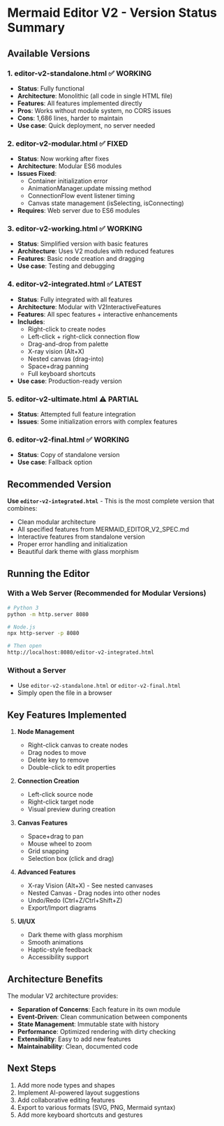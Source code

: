 # Mermaid Editor V2 - Version Status Summary

## Available Versions

### 1. **editor-v2-standalone.html** ✅ WORKING
- **Status**: Fully functional
- **Architecture**: Monolithic (all code in single HTML file)
- **Features**: All features implemented directly
- **Pros**: Works without module system, no CORS issues
- **Cons**: 1,686 lines, harder to maintain
- **Use case**: Quick deployment, no server needed

### 2. **editor-v2-modular.html** ✅ FIXED
- **Status**: Now working after fixes
- **Architecture**: Modular ES6 modules
- **Issues Fixed**:
  - Container initialization error
  - AnimationManager.update missing method
  - ConnectionFlow event listener timing
  - Canvas state management (isSelecting, isConnecting)
- **Requires**: Web server due to ES6 modules

### 3. **editor-v2-working.html** ✅ WORKING
- **Status**: Simplified version with basic features
- **Architecture**: Uses V2 modules with reduced features
- **Features**: Basic node creation and dragging
- **Use case**: Testing and debugging

### 4. **editor-v2-integrated.html** ✅ LATEST
- **Status**: Fully integrated with all features
- **Architecture**: Modular with V2InteractiveFeatures
- **Features**: All spec features + interactive enhancements
- **Includes**:
  - Right-click to create nodes
  - Left-click + right-click connection flow
  - Drag-and-drop from palette
  - X-ray vision (Alt+X)
  - Nested canvas (drag-into)
  - Space+drag panning
  - Full keyboard shortcuts
- **Use case**: Production-ready version

### 5. **editor-v2-ultimate.html** ⚠️ PARTIAL
- **Status**: Attempted full feature integration
- **Issues**: Some initialization errors with complex features

### 6. **editor-v2-final.html** ✅ WORKING
- **Status**: Copy of standalone version
- **Use case**: Fallback option

## Recommended Version

**Use `editor-v2-integrated.html`** - This is the most complete version that combines:
- Clean modular architecture
- All specified features from MERMAID_EDITOR_V2_SPEC.md
- Interactive features from standalone version
- Proper error handling and initialization
- Beautiful dark theme with glass morphism

## Running the Editor

### With a Web Server (Recommended for Modular Versions)
```bash
# Python 3
python -m http.server 8080

# Node.js
npx http-server -p 8080

# Then open
http://localhost:8080/editor-v2-integrated.html
```

### Without a Server
- Use `editor-v2-standalone.html` or `editor-v2-final.html`
- Simply open the file in a browser

## Key Features Implemented

1. **Node Management**
   - Right-click canvas to create nodes
   - Drag nodes to move
   - Delete key to remove
   - Double-click to edit properties

2. **Connection Creation**
   - Left-click source node
   - Right-click target node
   - Visual preview during creation

3. **Canvas Features**
   - Space+drag to pan
   - Mouse wheel to zoom
   - Grid snapping
   - Selection box (click and drag)

4. **Advanced Features**
   - X-ray Vision (Alt+X) - See nested canvases
   - Nested Canvas - Drag nodes into other nodes
   - Undo/Redo (Ctrl+Z/Ctrl+Shift+Z)
   - Export/Import diagrams

5. **UI/UX**
   - Dark theme with glass morphism
   - Smooth animations
   - Haptic-style feedback
   - Accessibility support

## Architecture Benefits

The modular V2 architecture provides:
- **Separation of Concerns**: Each feature in its own module
- **Event-Driven**: Clean communication between components
- **State Management**: Immutable state with history
- **Performance**: Optimized rendering with dirty checking
- **Extensibility**: Easy to add new features
- **Maintainability**: Clean, documented code

## Next Steps

1. Add more node types and shapes
2. Implement AI-powered layout suggestions
3. Add collaborative editing features
4. Export to various formats (SVG, PNG, Mermaid syntax)
5. Add more keyboard shortcuts and gestures